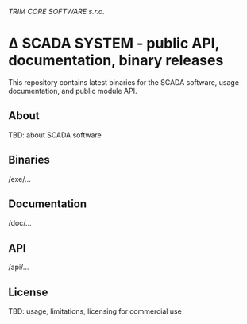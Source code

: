 ﻿*TRIM CORE SOFTWARE s.r.o.*
# ∆ SCADA SYSTEM - public API, documentation, binary releases

This repository contains latest binaries for the SCADA software, usage documentation, and public module API.

## About

TBD: about SCADA software

## Binaries

/exe/...

## Documentation

/doc/...

## API

/api/...

## License

TBD: usage, limitations, licensing for commercial use
